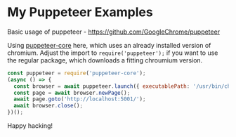 # My Puppeteer Examples

Basic usage of puppeteer - https://github.com/GoogleChrome/puppeteer

Using [puppeteer-core](https://www.npmjs.com/package/puppeteer-core) here, which uses an already installed version of chromium.
Adjust the import to `require('puppeteer');` if you want to use the regular package, which downloads a fitting chroumium version.

```js
const puppeteer = require('puppeteer-core');
(async () => {
  const browser = await puppeteer.launch({ executablePath: '/usr/bin/chromium' });
  const page = await browser.newPage();
  await page.goto('http://localhost:5001/');
  await browser.close();
})();
```

Happy hacking!
